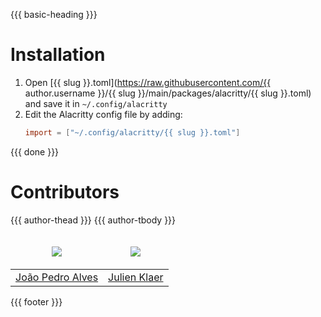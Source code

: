 {{{ basic-heading }}}

# Installation
1. Open [{{ slug }}.toml](https://raw.githubusercontent.com/{{ author.username }}/{{ slug }}/main/packages/alacritty/{{ slug }}.toml) and save it in `~/.config/alacritty`
2. Edit the Alacritty config file by adding:
    ```toml
    import = ["~/.config/alacritty/{{ slug }}.toml"]
    ```

{{{ done }}}

# Contributors
<table>
  <thead>
    <tr>
      {{{ author-thead }}}
      <td valign="bottom">
        <p align="center">
          <a href="https://github.com/joaopealves">
            <img src="https://github.com/joaopealves.png?size=100" align="center" />
          </a>
        </p>
      </td>
      <td valign="bottom">
        <p align="center">
          <a href="https://github.com/MadJlzz">
            <img src="https://github.com/madjlzz.png?size=100" align="center" />
          </a>
        </p>
      </td>
    </tr>
  </thead>

  <tbody>
    <tr>
      {{{ author-tbody }}}
      <td><a href="https://github.com/joaopealves">João Pedro Alves</a></td>
      <td><a href="https://github.com/MadJlzz">Julien Klaer</a></td>
    </tr>
  </tbody>
</table>

{{{ footer }}}
